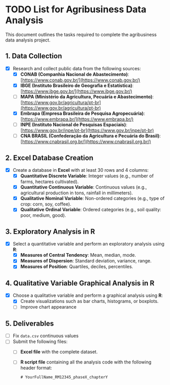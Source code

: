 # TODO List for Agribusiness Data Analysis

This document outlines the tasks required to complete the agribusiness data analysis project.

## 1. Data Collection

- [x] Research and collect public data from the following sources:
  - [x] **CONAB (Companhia Nacional de Abastecimento)**: [https://www.conab.gov.br/](https://www.conab.gov.br/)
  - [x] **IBGE (Instituto Brasileiro de Geografia e Estatística)**: [https://www.ibge.gov.br/](https://www.ibge.gov.br/)
  - [ ] **MAPA (Ministério da Agricultura, Pecuária e Abastecimento)**: [https://www.gov.br/agricultura/pt-br](https://www.gov.br/agricultura/pt-br)
  - [x] **Embrapa (Empresa Brasileira de Pesquisa Agropecuária)**: [https://www.embrapa.br/](https://www.embrapa.br/)
  - [ ] **INPE (Instituto Nacional de Pesquisas Espaciais)**: [https://www.gov.br/inpe/pt-br](https://www.gov.br/inpe/pt-br)
  - [ ] **CNA BRASIL (Confederação da Agricultura e Pecuária do Brasil)**: [https://www.cnabrasil.org.br/](https://www.cnabrasil.org.br/)
  
## 2. Excel Database Creation

- [x] Create a database in **Excel** with at least 30 rows and 4 columns:
  - [x] **Quantitative Discrete Variable**: Integer values (e.g., number of farms, hectares cultivated).
  - [x] **Quantitative Continuous Variable**: Continuous values (e.g., agricultural production in tons, rainfall in millimeters).
  - [x] **Qualitative Nominal Variable**: Non-ordered categories (e.g., type of crop: corn, soy, coffee).
  - [x] **Qualitative Ordinal Variable**: Ordered categories (e.g., soil quality: poor, medium, good).
  
## 3. Exploratory Analysis in R

- [x] Select a quantitative variable and perform an exploratory analysis using **R**:
  - [x] **Measures of Central Tendency**: Mean, median, mode.
  - [x] **Measures of Dispersion**: Standard deviation, variance, range.
  - [x] **Measures of Position**: Quartiles, deciles, percentiles.
  
## 4. Qualitative Variable Graphical Analysis in R

- [x] Choose a qualitative variable and perform a graphical analysis using **R**:
  - [x] Create visualizations such as bar charts, histograms, or boxplots.
  - [ ] Improve chart appearance

## 5. Deliverables

- [ ] Fix `data.csv` continuous values
- [ ] Submit the following files:
  - [ ] **Excel file** with the complete dataset.
  - [ ] **R script file** containing all the analysis code with the following header format:
    ```
    # YourFullName_RM12345_phaseX_chapterY
    ```


